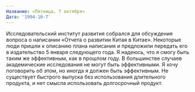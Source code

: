 ```yaml
---
Название: «Пятница, 7 октября»
Дата: '1994-10-7'
---
```


Исследовательский институт развития собрался для обсуждения вопроса о написании «Отчета о развитии Китая в Китае». Некоторые люди пришли к описанию плана написания и предложили передать его в издательство 5 января следующего года. Я надеюсь, что я смогу быть таким же эффективным, как в прошлом году. В большинстве случаев академические исследования не могут быть эффективными. Я хочу поговорить об этом, но иногда я должен быть эффективным. Не существует быстрого выпуска без использования длительного продукта, и нет смысла использовать долгосрочный продукт.

